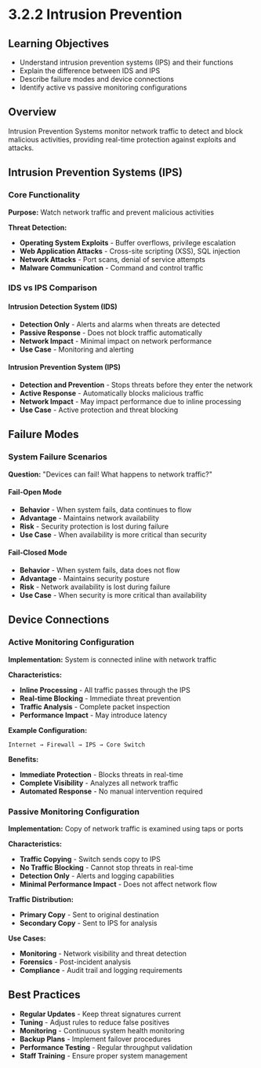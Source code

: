 # 3.2.2 Intrusion Prevention

## Learning Objectives
- Understand intrusion prevention systems (IPS) and their functions
- Explain the difference between IDS and IPS
- Describe failure modes and device connections
- Identify active vs passive monitoring configurations

## Overview
Intrusion Prevention Systems monitor network traffic to detect and block malicious activities, providing real-time protection against exploits and attacks.

## Intrusion Prevention Systems (IPS)

### Core Functionality
**Purpose:** Watch network traffic and prevent malicious activities

**Threat Detection:**
- **Operating System Exploits** - Buffer overflows, privilege escalation
- **Web Application Attacks** - Cross-site scripting (XSS), SQL injection
- **Network Attacks** - Port scans, denial of service attempts
- **Malware Communication** - Command and control traffic

### IDS vs IPS Comparison

#### Intrusion Detection System (IDS)
- **Detection Only** - Alerts and alarms when threats are detected
- **Passive Response** - Does not block traffic automatically
- **Network Impact** - Minimal impact on network performance
- **Use Case** - Monitoring and alerting

#### Intrusion Prevention System (IPS)
- **Detection and Prevention** - Stops threats before they enter the network
- **Active Response** - Automatically blocks malicious traffic
- **Network Impact** - May impact performance due to inline processing
- **Use Case** - Active protection and threat blocking

## Failure Modes

### System Failure Scenarios
**Question:** "Devices can fail! What happens to network traffic?"

#### Fail-Open Mode
- **Behavior** - When system fails, data continues to flow
- **Advantage** - Maintains network availability
- **Risk** - Security protection is lost during failure
- **Use Case** - When availability is more critical than security

#### Fail-Closed Mode
- **Behavior** - When system fails, data does not flow
- **Advantage** - Maintains security posture
- **Risk** - Network availability is lost during failure
- **Use Case** - When security is more critical than availability

## Device Connections

### Active Monitoring Configuration
**Implementation:** System is connected inline with network traffic

**Characteristics:**
- **Inline Processing** - All traffic passes through the IPS
- **Real-time Blocking** - Immediate threat prevention
- **Traffic Analysis** - Complete packet inspection
- **Performance Impact** - May introduce latency

**Example Configuration:**
```
Internet → Firewall → IPS → Core Switch
```

**Benefits:**
- **Immediate Protection** - Blocks threats in real-time
- **Complete Visibility** - Analyzes all network traffic
- **Automated Response** - No manual intervention required

### Passive Monitoring Configuration
**Implementation:** Copy of network traffic is examined using taps or ports

**Characteristics:**
- **Traffic Copying** - Switch sends copy to IPS
- **No Traffic Blocking** - Cannot stop threats in real-time
- **Detection Only** - Alerts and logging capabilities
- **Minimal Performance Impact** - Does not affect network flow

**Traffic Distribution:**
- **Primary Copy** - Sent to original destination
- **Secondary Copy** - Sent to IPS for analysis

**Use Cases:**
- **Monitoring** - Network visibility and threat detection
- **Forensics** - Post-incident analysis
- **Compliance** - Audit trail and logging requirements

## Best Practices
- **Regular Updates** - Keep threat signatures current
- **Tuning** - Adjust rules to reduce false positives
- **Monitoring** - Continuous system health monitoring
- **Backup Plans** - Implement failover procedures
- **Performance Testing** - Regular throughput validation
- **Staff Training** - Ensure proper system management